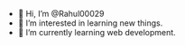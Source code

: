 - 👋 Hi, I’m @Rahul00029
- 👀 I’m interested in learning new things.
- 🌱 I’m currently learning web development.

<!---
Rahul00029/Rahul00029 is a ✨ special ✨ repository because its `README.md` (this file) appears on your GitHub profile.
You can click the Preview link to take a look at your changes.
--->
